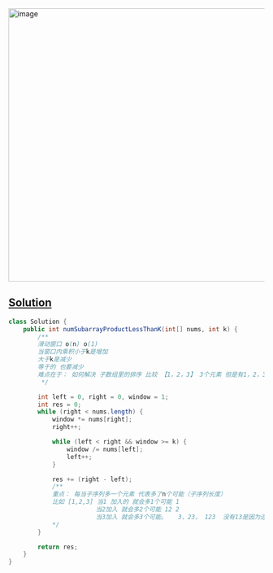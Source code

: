 <img width="537" alt="image" src="https://github.com/kkkkevx/DSA2/assets/108632304/83c9d1e6-d372-40d1-ba51-2c2aa602ae26">

## [Solution](https://leetcode.cn/problems/subarray-product-less-than-k/description/)

```java
class Solution {
    public int numSubarrayProductLessThanK(int[] nums, int k) {
        /**
        滑动窗口 o(n) o(1)
        当窗口内乘积小于k是增加
        大于k是减少
        等于的 也要减少
        难点在于： 如何解决 子数组里的排序 比较 【1，2，3】 3个元素 但是有1，2，3，12，13，123
         */

        int left = 0, right = 0, window = 1;
        int res = 0;
        while (right < nums.length) {
            window *= nums[right];
            right++;

            while (left < right && window >= k) {
                window /= nums[left];
                left++;
            }

            res += (right - left); 
            /**  
            重点： 每当子序列多一个元素 代表多了n个可能（子序列长度） 
            比如 [1,2,3] 当1 加入的 就会多1个可能 1
                        当2加入 就会多2个可能 12 2
                        当3加入 就会多3个可能。   3，23， 123  没有13是因为连续子数组
            */
        }

        return res;
    }
}
```

